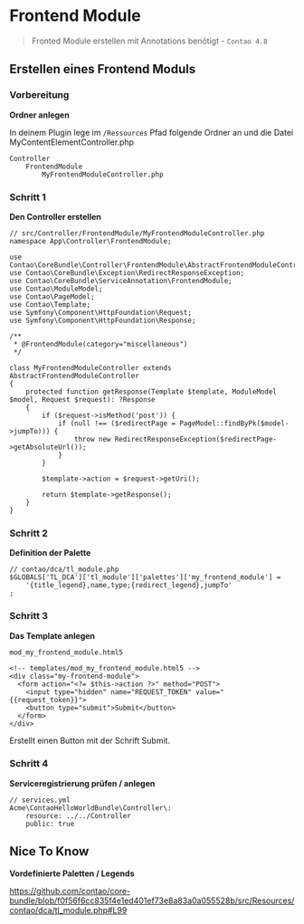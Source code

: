 # Frontend Module

> Fronted Module erstellen mit Annotations benötigt - `Contao 4.8`


## Erstellen eines Frontend Moduls
### Vorbereitung

**Ordner anlegen**

In deinem Plugin lege im `/Ressources` Pfad
folgende Ordner an und die Datei MyContentElementController.php

    Controller
        FrontendModule
            MyFrontendModuleController.php



### Schritt 1

**Den Controller erstellen**


    // src/Controller/FrontendModule/MyFrontendModuleController.php
    namespace App\Controller\FrontendModule;
    
    use Contao\CoreBundle\Controller\FrontendModule\AbstractFrontendModuleController;
    use Contao\CoreBundle\Exception\RedirectResponseException;
    use Contao\CoreBundle\ServiceAnnotation\FrontendModule;
    use Contao\ModuleModel;
    use Contao\PageModel;
    use Contao\Template;
    use Symfony\Component\HttpFoundation\Request;
    use Symfony\Component\HttpFoundation\Response;

    /**
     * @FrontendModule(category="miscellaneous")
     */

    class MyFrontendModuleController extends AbstractFrontendModuleController
    {
        protected function getResponse(Template $template, ModuleModel $model, Request $request): ?Response
        {
            if ($request->isMethod('post')) {
                if (null !== ($redirectPage = PageModel::findByPk($model->jumpTo))) {
                    throw new RedirectResponseException($redirectPage->getAbsoluteUrl());
                }
            }
    
            $template->action = $request->getUri();
    
            return $template->getResponse();
        }
    }


### Schritt 2

**Definition der Palette**

    // contao/dca/tl_module.php
    $GLOBALS['TL_DCA']['tl_module']['palettes']['my_frontend_module'] = 
        '{title_legend},name,type;{redirect_legend},jumpTo'
    ;

### Schritt 3

**Das Template anlegen**

`mod_my_frontend_module.html5` 

    <!-- templates/mod_my_frontend_module.html5 -->
    <div class="my-frontend-module">   
      <form action="<?= $this->action ?>" method="POST"> 
        <input type="hidden" name="REQUEST_TOKEN" value="{{request_token}}">
        <button type="submit">Submit</button>
      </form>
    </div>

Erstellt einen Button mit der Schrift Submit.

### Schritt 4

**Serviceregistrierung prüfen / anlegen**
    
    // services.yml
    Acme\ContaoHelloWorldBundle\Controller\:
        resource: ../../Controller
        public: true


## Nice To Know

**Vordefinierte Paletten / Legends**


https://github.com/contao/core-bundle/blob/f0f56f6cc835f4e1ed401ef73e8a83a0a055528b/src/Resources/contao/dca/tl_module.php#L99